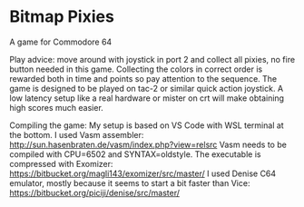 # Bitmap Pixies

A game for Commodore 64

Play advice: move around with joystick in port 2 and collect all pixies, no fire button needed in this game. Collecting the colors in correct order is rewarded both in time and points so pay attention to the sequence.
The game is designed to be played on tac-2 or similar quick action joystick. A low latency setup like a real hardware or mister on crt will make obtaining high scores much easier.

Compiling the game: My setup is based on VS Code with WSL terminal at the bottom. I used Vasm assembler: http://sun.hasenbraten.de/vasm/index.php?view=relsrc
Vasm needs to be compiled with CPU=6502 and SYNTAX=oldstyle.
The executable is compressed with Exomizer: https://bitbucket.org/magli143/exomizer/src/master/
I used Denise C64 emulator, mostly because it seems to start a bit faster than Vice: https://bitbucket.org/piciji/denise/src/master/

